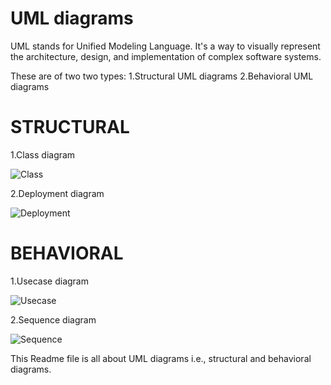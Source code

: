 # UML diagrams
UML stands for Unified Modeling Language. It's a way to visually represent the architecture, design, and implementation of complex software systems.

These are of two two types:
  1.Structural UML diagrams
  2.Behavioral UML diagrams

# STRUCTURAL
1.Class diagram

![Class](https://user-images.githubusercontent.com/80577252/114761699-7a67df80-9d7e-11eb-8381-965128e50e56.png)

2.Deployment diagram 

![Deployment](https://user-images.githubusercontent.com/80577252/114761759-8e134600-9d7e-11eb-88fa-23fa0d1e6f86.png)

# BEHAVIORAL
  1.Usecase diagram

![Usecase](https://user-images.githubusercontent.com/80577252/114761550-42f93300-9d7e-11eb-8bbb-14ad47e5aee2.png)

  2.Sequence diagram
  
![Sequence](https://user-images.githubusercontent.com/80577252/114761640-6623e280-9d7e-11eb-9a22-764176db5727.png)


This Readme file is all about UML diagrams i.e., structural and behavioral diagrams.
